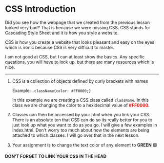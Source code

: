 # CSS Introduction
Did you see how the webpage that we created from the previous lesson looked very bad? That is because we were missing CSS. CSS stands for Cascading Style Sheet and it is how you style a website.

CSS is how you create a website that looks pleasant and easy on the eyes which is ironic because CSS is very difficult to master.

I am not good at CSS, but I can at least show the basics. Any specific questions, you will have to look up, but there are many resources which is nice.

---

1. CSS is a collection of objects defined by curly brackets with names

    Example:
    `.className{color: #FF0000;}`

    In this example we are creating a CSS class called `className`. In this class we are changing the color to a hexidecimal value of **<span style="color: #FF0000;">#FF0000</span>**.

2. Classes can then be accessed by your html when you link your CSS. There is an absolute ton that CSS can do so its really better for you to just look up what you want to do as you go. I will give a few examples in index.html. Don't worry too much about how the elements are being attached to which classes. I will go over that in the next lesson.

3. Your assignment is to change the text color of any element to **<span style="color:##00FF00;">GREEN</span>** 🟩

**DON'T FORGET TO LINK YOUR CSS IN THE HEAD**
